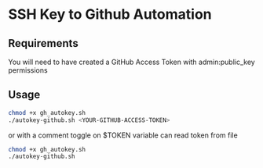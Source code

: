 # SSH Key to Github Automation

## Requirements

You will need to have created a GitHub Access Token with admin:public_key permissions



## Usage

```bash
chmod +x gh_autokey.sh
./autokey-github.sh <YOUR-GITHUB-ACCESS-TOKEN>
```

or with a comment toggle on $TOKEN variable can read token from file
```bash
chmod +x gh_autokey.sh
./autokey-github.sh
```
